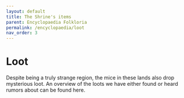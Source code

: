 ```yaml
---
layout: default
title: The Shrine's items
parent: Encyclopaedia Folkloria
permalink: /encyclopaedia/loot
nav_order: 3
---
```


# Loot

Despite being a truly strange region, the mice in these lands also drop mysterious loot. An overview of the loots we have either found or heard rumors about can be found here.